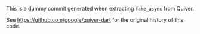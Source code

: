 This is a dummy commit generated when extracting `fake_async` from Quiver.

See https://github.com/google/quiver-dart for the original history of this code.
